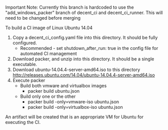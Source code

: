 Important Note: Currently this branch is hardcoded to use the "add_windows_packer" branch of decent_ci and decent_ci_runner. This will need to be changed before merging

To build a CI image of Linux Ubuntu 14.04

 1. Copy a decent_ci_config.yaml file into this directory. It should be fully configured.
     - Recommended - set shutdown_after_run: true in the config file for automated CI management
 2. Download packer, and unzip into this directory. It should be a single executable.
 3. Download ubuntu-14.04.4-server-amd64.iso to this directory http://releases.ubuntu.com/14.04/ubuntu-14.04.4-server-amd64.iso
 4. Execute packer
     - Build both vmware and virtualbox images
       - packer build ubuntu.json
     - Build only one or the other
       - packer build -only=vmware-iso ubuntu.json
       - packer build -only=virtualbox-iso ubuntu.json
 
An artifact will be created that is an appropriate VM for Ubuntu for executing the CI.

